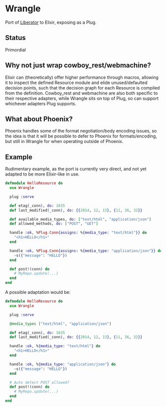 # Wrangle

Port of [Liberator](http://clojure-liberator.github.io/liberator/) to Elixir, exposing as a Plug.

## Status

Primordial

## Why not just wrap cowboy_rest/webmachine?

Elixir can (theoretically) offer higher performance through macros, allowing it to inspect the defined Resource module and elide unused/defaulted decision points, such that the decision graph for each Resource is compiled from the definition. Cowboy_rest and webmachine are also both specific to their respective adapters, while Wrangle sits on top of Plug, so can support whichever adapters Plug supports.

## What about Phoenix?

Phoenix handles some of the format negotiation/body encoding issues, so the idea is that it will be possible to defer to Phoenix for formats/encoding, but still in Wrangle for when operating outside of Phoenix.

## Example

Rudimentary example, as the port is currently very direct, and not yet adapted to be more Elixir-like in use.

```elixir
defmodule HelloResource do
  use Wrangle

  plug :serve

  def etag(_conn), do: 1635
  def last_modified(_conn), do: {{2014, 12, 13}, {11, 36, 32}}

  def available_media_types, do: ["text/html", "application/json"]
  def allowed_methods, do: ["POST", "GET"]

  handle :ok, %Plug.Conn{assigns: %{media_type: "text/html"}} do
    "<h1>HELLO</h1>"
  end

  handle :ok, %Plug.Conn{assigns: %{media_type: "application/json"}} do
    ~s({"message": "HELLO"})
  end

  def post!(conn) do
    # MyRepo.update(...)
  end
end
```

A possible adaptation would be:

```elixir
defmodule HelloResource do
  use Wrangle

  plug :serve

  @media_types ["text/html", "application/json"]

  def etag(_conn), do: 1635
  def last_modified(_conn), do: {{2014, 12, 13}, {11, 36, 32}}

  handle :ok, %{media_type: "text/html"} do
    "<h1>HELLO</h1>"
  end

  handle :ok, %{media_type: "application/json"} do
    ~s({"message": "HELLO"})
  end

  # Auto detect POST allowed?
  def post!(conn) do
    # MyRepo.update(...)
  end
end
```
